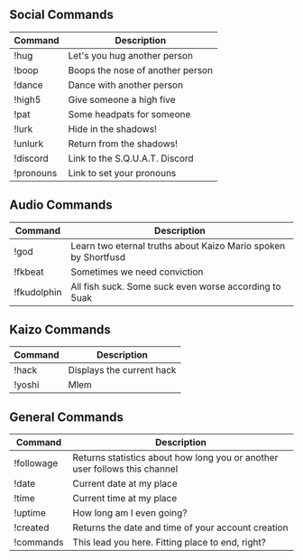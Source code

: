 ## Social Commands

| Command       | Description    |
|---------------|----------------|
| !hug			| Let's you hug another person |
| !boop         | Boops the nose of another person |
| !dance        | Dance with another person |
| !high5        | Give someone a high five |
| !pat          | Some headpats for someone |
| !lurk         | Hide in the shadows! |
| !unlurk       | Return from the shadows! |
| !discord      | Link to the S.Q.U.A.T. Discord |
| !pronouns     | Link to set your pronouns |

## Audio Commands
| Command       | Description    |
|---------------|----------------|
| !god          | Learn two eternal truths about Kaizo Mario spoken by Shortfusd |
| !fkbeat       | Sometimes we need conviction |
| !fkudolphin   | All fish suck. Some suck even worse according to 5uak |


## Kaizo Commands
| Command       | Description    |
|---------------|----------------|
| !hack         | Displays the current hack |
| !yoshi        | Mlem |

## General Commands
| Command       | Description    |
|---------------|----------------|
| !followage    | Returns statistics about how long you or another user follows this channel |
| !date         | Current date at my place |
| !time         | Current time at my place |
| !uptime       | How long am I even going? |
| !created      | Returns the date and time of your account creation |
| !commands     | This lead you here. Fitting place to end, right? |
